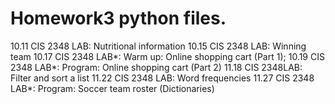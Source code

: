 # Homework3 python files.

10.11 CIS 2348 LAB: Nutritional information
10.15 CIS 2348 LAB: Winning team
10.17 CIS 2348 LAB*: Warm up: Online shopping cart (Part 1);
10.19 CIS 2348 LAB*: Program: Online shopping cart (Part 2)
11.18 CIS 2348LAB: Filter and sort a list
11.22 CIS 2348 LAB: Word frequencies
11.27 CIS 2348 LAB*: Program: Soccer team roster (Dictionaries)

